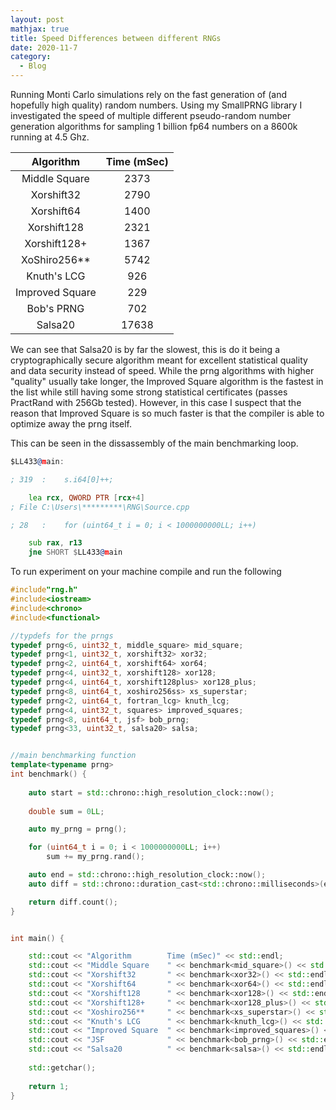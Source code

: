```yaml
---
layout: post
mathjax: true
title: Speed Differences between different RNGs
date: 2020-11-7
category:
  - Blog
---
```



Running Monti Carlo simulations rely on the fast generation of (and hopefully high quality) random numbers. Using my SmallPRNG library I investigated the speed of multiple different pseudo-random number generation algorithms for sampling 1 billion fp64 numbers on a 8600k running at 4.5 Ghz. 


|    Algorithm    |  Time (mSec) |
|:---------------:|:------------:|
|  Middle Square  |     2373     |
|    Xorshift32   |     2790     |
|    Xorshift64   |     1400     |
|   Xorshift128   |     2321     |
|   Xorshift128+  |     1367     |
|   XoShiro256**  |     5742     |
|   Knuth's LCG   |      926     |
| Improved Square |      229     |
|    Bob's PRNG   |      702     |
|     Salsa20     |     17638    |


We can see that Salsa20 is by far the slowest, this is do it being a cryptographically secure algorithm meant for excellent statistical quality and data security instead of speed. While the prng algorithms with higher "quality" usually take longer, the Improved Square algorithm is the fastest in the list while still having some strong statistical certificates (passes PractRand with 256Gb tested). However, in this case I suspect that the reason that Improved Square is so much faster is that the compiler is able to optimize away the prng itself. 


This can be seen in the dissassembly of the main benchmarking loop.

```asm 
$LL433@main:

; 319  : 	s.i64[0]++;

	lea	rcx, QWORD PTR [rcx+4]
; File C:\Users\*********\RNG\Source.cpp

; 28   : 	for (uint64_t i = 0; i < 1000000000LL; i++)

	sub	rax, r13
	jne	SHORT $LL433@main

```


To run experiment on your machine compile and run the following
```cpp
#include"rng.h"
#include<iostream>
#include<chrono>
#include<functional>

//typdefs for the prngs
typedef prng<6, uint32_t, middle_square> mid_square;
typedef prng<1, uint32_t, xorshift32> xor32;
typedef prng<2, uint64_t, xorshift64> xor64;
typedef prng<4, uint32_t, xorshift128> xor128;
typedef prng<4, uint64_t, xorshift128plus> xor128_plus;
typedef prng<8, uint64_t, xoshiro256ss> xs_superstar;
typedef prng<2, uint64_t, fortran_lcg> knuth_lcg;
typedef prng<4, uint32_t, squares> improved_squares;
typedef prng<8, uint64_t, jsf> bob_prng;
typedef prng<33, uint32_t, salsa20> salsa;


//main benchmarking function
template<typename prng>
int benchmark() {
	
	auto start = std::chrono::high_resolution_clock::now();
	
	double sum = 0LL;

	auto my_prng = prng();

	for (uint64_t i = 0; i < 1000000000LL; i++)
		sum += my_prng.rand();

	auto end = std::chrono::high_resolution_clock::now();
	auto diff = std::chrono::duration_cast<std::chrono::milliseconds>(end - start);

	return diff.count();
}


int main() {

	std::cout << "Algorithm        Time (mSec)" << std::endl;
	std::cout << "Middle Square    " << benchmark<mid_square>() << std::endl;
	std::cout << "Xorshift32       " << benchmark<xor32>() << std::endl;
	std::cout << "Xorshift64       " << benchmark<xor64>() << std::endl;
	std::cout << "Xorshift128      " << benchmark<xor128>() << std::endl;
	std::cout << "Xorshift128+     " << benchmark<xor128_plus>() << std::endl;
	std::cout << "Xoshiro256**     " << benchmark<xs_superstar>() << std::endl;
	std::cout << "Knuth's LCG      " << benchmark<knuth_lcg>() << std::endl;
	std::cout << "Improved Square  " << benchmark<improved_squares>() << std::endl;
	std::cout << "JSF              " << benchmark<bob_prng>() << std::endl;
	std::cout << "Salsa20          " << benchmark<salsa>() << std::endl;
	
	std::getchar();
	
	return 1;
}




```



